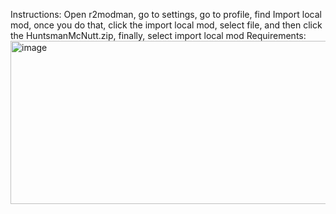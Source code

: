 Instructions:
Open r2modman, go to settings, go to profile, find Import local mod, once you do that, click the import local mod, select file, and then click the HuntsmanMcNutt.zip, finally, select import local mod
Requirements:
<img width="1203" height="261" alt="image" src="https://github.com/user-attachments/assets/3c2d1b1c-d1cd-4df0-b885-4bba3e74499a" />
